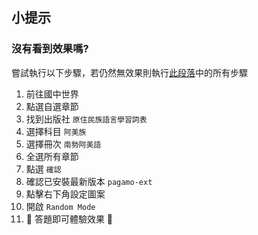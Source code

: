 ## 小提示

### 沒有看到效果嗎?

嘗試執行以下步驟，若仍然無效果則執行[此段落](./README.md#使用方式)中的所有步驟

1. 前往國中世界
2. 點選自選章節
3. 找到出版社 `原住民族語言學習詞表`
4. 選擇科目 `阿美族`
5. 選擇冊次 `南勢阿美語`
6. 全選所有章節
7. 點選 `確認`
8. 確認已安裝最新版本 `pagamo-ext`
9. 點擊右下角設定圖案
10. 開啟 `Random Mode`
11. 🎉 答題即可體驗效果 🎉
